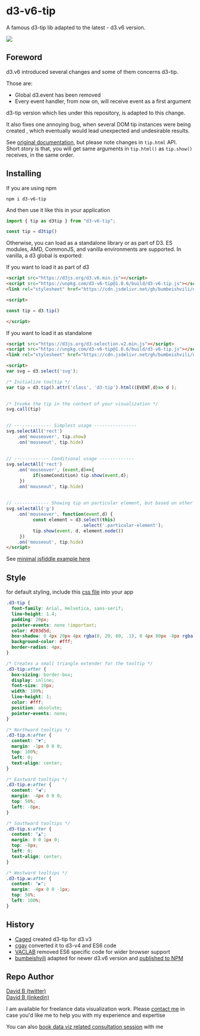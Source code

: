 # d3-v6-tip
A famous d3-tip lib adapted to the latest - d3.v6 version.

![](https://user-images.githubusercontent.com/6873202/92922793-6e621b00-f447-11ea-933d-50bac9a25fbb.gif)


## Foreword

d3.v6 introduced several changes and some of them concerns d3-tip.

Those are:

* Global d3.event has been removed
* Every event handler, from now on, will receive event as a first argument

d3-tip version which lies under this repository, is adapted to this change.

It also fixes one annoying bug, when several DOM tip instances were being created , which eventually would lead unexpected and undesirable results.

See [original documentation](https://github.com/caged/d3-tip/blob/master/docs/index.md), but please note changes in `tip.html` API.   
Short story is that, you will get same arguments in `tip.html()` as `tip.show()` receives, in the same order.

## Installing
If you are using npm

```npm i d3-v6-tip```

And then use it like this in your application
```javascript
import { tip as d3tip } from "d3-v6-tip";

const tip = d3tip()
```

Otherwise, you can load as a standalone library or as part of D3. ES modules, AMD, CommonJS, and vanilla environments are supported. In vanilla, a d3 global is exported:

If you want to load it as part of d3
```html
<script src="https://d3js.org/d3.v6.min.js"></script>
<script src="https://unpkg.com/d3-v6-tip@1.0.6/build/d3-v6-tip.js"></script>
<link rel="stylesheet" href="https://cdn.jsdelivr.net/gh/bumbeishvili/d3-tip-for-v6@4/d3-tip.min.css">

<script>

const tip = d3.tip()

</script>
```

If you want to load it as standalone
```html
<script src="https://d3js.org/d3-selection.v2.min.js"></script>
<script src="https://unpkg.com/d3-v6-tip@1.0.6/build/d3-v6-tip.js"></script>
<link rel="stylesheet" href="https://cdn.jsdelivr.net/gh/bumbeishvili/d3-tip-for-v6@4/d3-tip.min.css">

<script>
var svg = d3.select('svg');

/* Initialize tooltip */
var tip = d3.tip().attr('class', 'd3-tip').html((EVENT,d)=> d );

    
/* Invoke the tip in the context of your visualization */
svg.call(tip)

    
// -------------- Simplest usage ----------------
svg.selectAll('rect')
    .on('mouseover', tip.show)
    .on('mouseout', tip.hide)
        
    
// ------------- Conditional usage -------------
svg.selectAll('rect')
    .on('mouseover', (event,d)=>{
          if(someCondition) tip.show(event,d);
     })
    .on('mouseout', tip.hide)
    
    
// ------------- Showing tip on particular element, but based on other DOM element's data -------------
svg.selectAll('g')
    .on('mouseover', function(event,d) {
          const element = d3.select(this)
                            .select('.particular-element');
          tip.show(event, d, element.node())
     })
    .on('mouseout', tip.hide)
</script>
```


See   [minimal jsfiddle example here](https://jsfiddle.net/aftjeb0g/2/)




## Style
for default styling, include this [css file](https://github.com/bumbeishvili/d3-v6-tip/blob/master/src/d3-tip.css) into your app
```css
.d3-tip {
  font-family: Arial, Helvetica, sans-serif;
  line-height: 1.4;
  padding: 20px;
  pointer-events: none !important;
  color: #203d5d;
  box-shadow: 0 4px 20px 4px rgba(0, 20, 60, .1), 0 4px 80px -8px rgba(0, 20, 60, .2);
  background-color: #fff;
  border-radius: 4px;
}

/* Creates a small triangle extender for the tooltip */
.d3-tip:after {
  box-sizing: border-box;
  display: inline;
  font-size: 10px;
  width: 100%;
  line-height: 1;
  color: #fff;
  position: absolute;
  pointer-events: none;
}

/* Northward tooltips */
.d3-tip.n:after {
  content: "▼";
  margin: -1px 0 0 0;
  top: 100%;
  left: 0;
  text-align: center;
}

/* Eastward tooltips */
.d3-tip.e:after {
  content: "◀";
  margin: -4px 0 0 0;
  top: 50%;
  left: -8px;
}

/* Southward tooltips */
.d3-tip.s:after {
  content: "▲";
  margin: 0 0 1px 0;
  top: -8px;
  left: 0;
  text-align: center;
}

/* Westward tooltips */
.d3-tip.w:after {
  content: "▶";
  margin: -4px 0 0 -1px;
  top: 50%;
  left: 100%;
}
```


## History

* [Caged](https://github.com/caged/d3-tip) created d3-tip for d3.v3
* [cgav](https://github.com/cgav/d3-tip) converted it to d3-v4 and ES6 code
* [VACLAB](https://github.com/VACLab/d3-tip) removed ES6 specific code for wider browser support
* [bumbeishvili](https://github.com/bumbeishvili/d3-tip-v6) adapted for newer d3.v6 version and [published to NPM](https://www.npmjs.com/package/d3-v6-tip)


## Repo Author
 [David   B (twitter)](https://twitter.com/dbumbeishvili)  
 [David   B (linkedin)](https://www.linkedin.com/in/bumbeishvili/)  

I am available for freelance data visualization work. Please [contact me](https://davidb.dev/contact) in case you'd like me to help you with my experience and expertise

You can also [book data viz related consultation session](https://www.fiverr.com/share/4XxG21) with me
